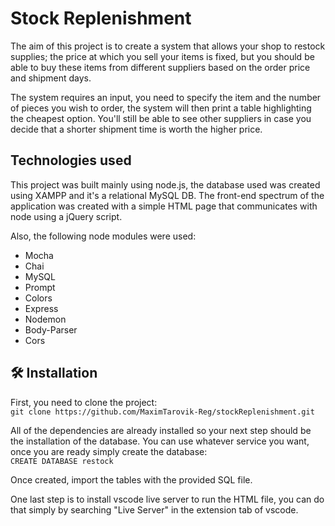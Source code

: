 # Stock Replenishment

The aim of this project is to create a system that allows your shop to restock supplies; the price at which you sell your items is fixed, but you should be able to buy these items from different suppliers based on the order price and shipment days.

The system requires an input, you need to specify the item and the number of pieces you wish to order, the system will then print a table highlighting the cheapest option.
You'll still be able to see other suppliers in case you decide that a shorter shipment time is worth the higher price.

## Technologies used

This project was built mainly using node.js, the database used was created using XAMPP and it's a relational MySQL DB.
The front-end spectrum of the application was created with a simple HTML page that communicates with node using a jQuery script.

Also, the following node modules were used:
- Mocha
- Chai
- MySQL
- Prompt
- Colors
- Express
- Nodemon
- Body-Parser
- Cors

## :hammer_and_wrench: Installation

First, you need to clone the project:<br>
`git clone https://github.com/MaximTarovik-Reg/stockReplenishment.git`

All of the dependencies are already installed so your next step should be the installation of the database.
You can use whatever service you want, once you are ready simply create the database:<br>
`CREATE DATABASE restock`

Once created, import the tables with the provided SQL file.

One last step is to install vscode live server to run the HTML file, you can do that simply by searching "Live Server" in the extension tab of vscode.